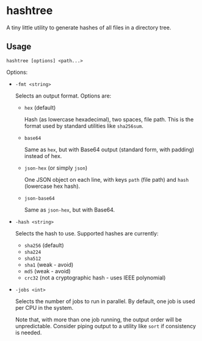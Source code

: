 hashtree
========

A tiny little utility to generate hashes of all files in a directory tree.


Usage
-----

    hashtree [options] <path...>

Options:

* `-fmt <string>`

    Selects an output format. Options are:

    * `hex` (default)

        Hash (as lowercase hexadecimal), two spaces, file path. This is the
        format used by standard utilities like `sha256sum`.

    * `base64`

        Same as `hex`, but with Base64 output (standard form, with padding)
        instead of hex.

    * `json-hex` (or simply `json`)

        One JSON object on each line, with keys `path` (file path) and `hash`
        (lowercase hex hash).

    * `json-base64`

        Same as `json-hex`, but with Base64.

* `-hash <string>`

    Selects the hash to use. Supported hashes are currently:

    * `sha256` (default)
    * `sha224`
    * `sha512`
    * `sha1` (weak - avoid)
    * `md5` (weak - avoid)
    * `crc32` (not a cryptographic hash - uses IEEE polynomial)

* `-jobs <int>`

    Selects the number of jobs to run in parallel. By default, one job is used
    per CPU in the system.

    Note that, with more than one job running, the output order will be
    unpredictable. Consider piping output to a utility like `sort` if
    consistency is needed.
